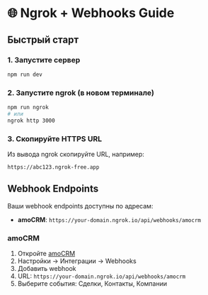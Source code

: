 # 🌐 Ngrok + Webhooks Guide

## Быстрый старт

### 1. Запустите сервер
```bash
npm run dev
```

### 2. Запустите ngrok (в новом терминале)
```bash
npm run ngrok
# или
ngrok http 3000
```

### 3. Скопируйте HTTPS URL
Из вывода ngrok скопируйте URL, например:
```
https://abc123.ngrok-free.app
```

## Webhook Endpoints
Ваши webhook endpoints доступны по адресам:
- **amoCRM**: `https://your-domain.ngrok.io/api/webhooks/amocrm`

### amoCRM
1. Откройте [amoCRM](https://www.amocrm.ru)
2. Настройки → Интеграции → Webhooks
3. Добавить webhook
4. URL: `https://your-domain.ngrok.io/api/webhooks/amocrm`
5. Выберите события: Сделки, Контакты, Компании